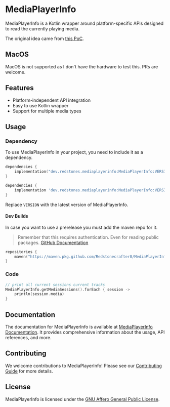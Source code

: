# MediaPlayerInfo

MediaPlayerInfo is a Kotlin wrapper around platform-specific APIs designed to read the currently playing media.

The original idea came from [this PoC](https://github.com/Redstonecrafter0/WindowsReadMediaInfo).

## MacOS
MacOS is not supported as I don't have the hardware to test this. PRs are welcome.

## Features

- Platform-independent API integration
- Easy to use Kotlin wrapper
- Support for multiple media types

## Usage

### Dependency

To use MediaPlayerInfo in your project, you need to include it as a dependency.

```kotlin
dependencies {
    implementation("dev.redstones.mediaplayerinfo:MediaPlayerInfo:VERSION")
}
```

```groovy
dependencies {
    implementation 'dev.redstones.mediaplayerinfo:MediaPlayerInfo:VERSION'
}
```

Replace `VERSION` with the latest version of MediaPlayerInfo.

#### Dev Builds

In case you want to use a prerelease you must add the maven repo for it.

> Remember that this requires authentication. Even for reading public packages. [GitHub Documentation](https://docs.github.com/en/packages/working-with-a-github-packages-registry/working-with-the-gradle-registry#authenticating-to-github-packages)

```kotlin
repositories {
    maven("https://maven.pkg.github.com/Redstonecrafter0/MediaPlayerInfo")
}
```

### Code
```kotlin
// print all current sessions current tracks
MediaPlayerInfo.getMediaSessions().forEach { session ->
    println(session.media)
}
```

## Documentation

The documentation for MediaPlayerInfo is available at [MediaPlayerInfo Documentation](https://redstonecrafter0.github.io/mediaplayerinfo). It provides comprehensive information about the usage, API references, and more.

## Contributing

We welcome contributions to MediaPlayerInfo! Please see our [Contributing Guide](CONTRIBUTING.md) for more details.

## License

MediaPlayerInfo is licensed under the [GNU Affero General Public License](LICENSE).
